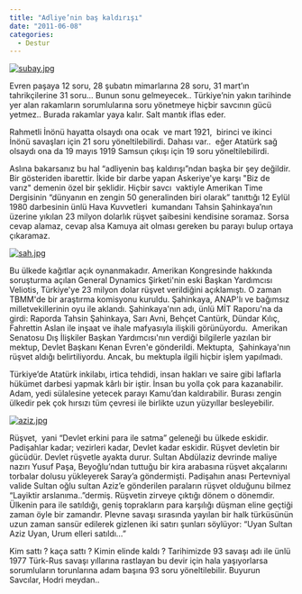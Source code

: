 ```yaml
---
title: "Adliye’nin baş kaldırışı"
date: "2011-06-08"
categories: 
  - Destur
---
```


[![subay.jpg](/uploads/2011/06/subay.jpg)](/uploads/2011/06/subay.jpg "subay.jpg")

Evren paşaya 12 soru, 28 şubatın mimarlarına 28 soru, 31 mart’ın tahrikçilerine 31 soru... Bunun sonu gelmeyecek.. Türkiye’nin yakın tarihinde yer alan rakamların sorumlularına soru yönetmeye hiçbir savcının gücü yetmez.. Burada rakamlar yaya kalır. Salt mantık iflas eder.

Rahmetli İnönü hayatta olsaydı ona ocak  ve mart 1921,  birinci ve ikinci İnönü savaşları için 21 soru yöneltilebilirdi. Dahası var..  eğer Atatürk sağ olsaydı ona da 19 mayıs 1919 Samsun çıkışı için 19 soru yöneltilebilirdi.

Aslına bakarsanız bu hal “adliyenin baş kaldırışı”ndan başka bir şey değildir. Bir gösteriden ibarettir. İkide bir darbe yapan Askeriye'ye karşı "Biz de varız" demenin özel bir şeklidir. Hiçbir savcı  vaktiyle Amerikan Time Dergisinin “dünyanın en zengin 50 generalinden biri olarak” tanıttığı 12 Eylül 1980 darbesinin ünlü Hava Kuvvetleri  kumandanı Tahsin Şahinkaya’nın üzerine yıkılan 23 milyon dolarlık rüşvet şaibesini kendisine soramaz. Sorsa cevap alamaz, cevap alsa Kamuya ait olması gereken bu parayı bulup ortaya çıkaramaz.

[![sah.jpg](/uploads/2011/06/sah.jpg)](/uploads/2011/06/sah.jpg "sah.jpg")

Bu ülkede kağıtlar açık oynanmakadır. Amerikan Kongresinde hakkında soruşturma açılan General Dynamics Şirketi'nin eski Başkan Yardımcısı Veliotis, Türkiye'ye 23 milyon dolar rüşvet verildiğini açıklamıştı. O zaman TBMM'de bir araştırma komisyonu kuruldu. Şahinkaya, ANAP'lı ve bağımsız milletvekillerinin oyu ile aklandı. Şahinkaya'nın adı, ünlü MİT Raporu'na da girdi: Raporda Tahsin Şahinkaya, Sarı Avni, Behçet Cantürk, Dündar Kılıç, Fahrettin Aslan ile inşaat ve ihale mafyasıyla ilişkili görünüyordu.  Amerikan Senatosu Dış İlişkiler Başkan Yardımcısı'nın verdiği bilgilerle yazılan bir mektup, Devlet Başkanı Kenan Evren'e gönderildi. Mektupta,  Şahinkaya'nın rüşvet aldığı belirtiliyordu. Ancak, bu mektupla ilgili hiçbir işlem yapılmadı.

Türkiye’de Atatürk inkilabı, irtica tehdidi, insan hakları ve saire gibi laflarla hükümet darbesi yapmak kârlı bir iştir. İnsan bu yolla çok para kazanabilir. Adam, yedi sülalesine yetecek parayı Kamu’dan kaldırabilir. Burası zengin ülkedir pek çok hırsızı tüm çevresi ile birlikte uzun yüzyıllar besleyebilir.

[![aziz.jpg](/uploads/2011/06/aziz.jpg)](/uploads/2011/06/aziz.jpg "aziz.jpg")

Rüşvet,  yani “Devlet erkini para ile satma” geleneği bu ülkede eskidir.  Padişahlar kadar; vezirleri kadar, Devlet kadar eskidir. Rüşvet devletin bir gücüdür. Devlet rüşvetle ayakta durur. Sultan Abdülaziz devrinde maliye nazırı Yusuf Paşa, Beyoğlu’ndan tuttuğu bir kira arabasına rüşvet akçalarını torbalar dolusu yükleyerek Saray’a göndermişti. Padişahın anası Pertevniyal valide Sultan oğlu sultan Aziz’e gönderilen paraların rüşvet olduğunu bilmez “Layiktir arslanıma..”dermiş. Rüşvetin zirveye çıktığı dönem o dönemdir. Ülkenin para ile satıldığı, geniş toprakların para karşılığı düşman eline geçtiği zaman öyle bir zamandır. Plevne savaşı sırasında yayılan bir halk türküsünün uzun zaman sansür edilerek gizlenen iki satırı şunları söylüyor: “Uyan Sultan Aziz Uyan, Urum elleri satıldı…”

Kim sattı ? kaça sattı ? Kimin elinde kaldı ? Tarihimizde 93 savaşı adı ile ünlü 1977 Türk-Rus savaşı yıllarına rastlayan bu devir için hala yaşıyorlarsa sorumluların torunlarına adam başına 93 soru yöneltilebilir. Buyurun Savcılar, Hodri meydan..
